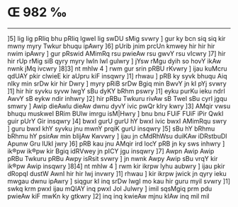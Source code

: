 # Œ 982 ‰
---
]5] lig lig pRIiq bhu pRIiq lgweI lig swDU sMig svwry ] gur ky bcn
siq siq kir mwny myry Twkur bhuqu ipAwry ]6] pUrib jnim prcUn kmwey
hir hir hir nwim ipAwry ] gur pRswid AMimRq rsu pwieAw rsu gwvY rsu
vIcwry ]7] hir hir rUp rMig siB qyry myry lwln lwl gulwry ] jYsw rMgu
dyih so hovY ikAw nwnk jMq ivcwry ]8]3] nt mhlw 4 ] rwm gur srin
pRBU rKvwry ] ijau kuMcru qdUAY pkir clwieE kir aUpru kiF insqwry ]1]
rhwau ] pRB ky syvk bhuqu Aiq nIky min srDw kir hir Dwry ] myry pRiB
srDw Bgiq min BwvY jn kI pYj svwry ]1] hir hir syvku syvw lwgY sBu
dyKY bRhm pswry ]1] eyku purKu ieku ndrI AwvY sB eykw ndir inhwry ]2]
hir pRBu Twkuru rivAw sB TweI sBu cyrI jgqu smwry ] Awip dieAwlu
dieAw dwnu dyvY ivic pwQr kIry kwry ]3] AMqir vwsu bhuqu muskweI BRim
BUlw imrgu isM|Hwry ] bnu bnu FUiF FUiF iPir QwkI guir pUrY Gir insqwry
]4] bwxI gurU gurU hY bwxI ivic bwxI AMimRqu swry ] guru bwxI khY syvku jnu
mwnY prqiK gurU insqwry ]5] sBu hY bRhmu bRhmu hY psirAw min bIijAw
Kwvwry ] ijau jn cMdRhWsu duiKAw iDRstbuDI Apunw Gru lUkI jwry ]6] pRB
kau jnu AMqir ird locY pRB jn ky sws inhwry ] ik®pw ik®pw kir Bgiq
idRVwey jn pICY jgu insqwry ]7] Awpn Awip Awip pRBu Twkuru pRBu Awpy
isRsit svwry ] jn nwnk Awpy Awip sBu vrqY kir ik®pw Awip insqwry
]8]4] nt mhlw 4 ] rwm kir ikrpw lyhu aubwry ] ijau pkir dRopqI
dustW AwnI hir hir lwj invwry ]1] rhwau ] kir ikrpw jwick jn qyry
ieku mwgau dwnu ipAwry ] siqgur kI inq srDw lwgI mo kau hir guru myil
svwry ]1] swkq krm pwxI ijau mQIAY inq pwxI Jol Julwry ] imil
sqsMgiq prm pdu pwieAw kiF mwKn ky gtkwry ]2] inq inq kwieAw
mjnu kIAw inq mil mil
####
